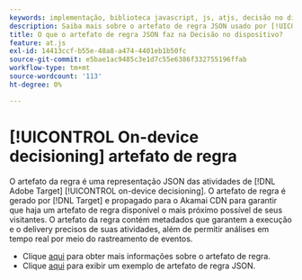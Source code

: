 ```yaml
---
keywords: implementação, biblioteca javascript, js, atjs, decisão no dispositivo, decisão no dispositivo, artefato de regra, $8
description: Saiba mais sobre o artefato de regra JSON usado por [!UICONTROL on-device decisioning]&rbrack;.
title: O que o artefato de regra JSON faz na Decisão no dispositivo?
feature: at.js
exl-id: 14413ccf-b55e-48a8-a474-4401eb1b50fc
source-git-commit: e5bae1ac9485c3e1d7c55e6386f332755196ffab
workflow-type: tm+mt
source-wordcount: '113'
ht-degree: 0%

---
```


# [!UICONTROL On-device decisioning] artefato de regra

O artefato da regra é uma representação JSON das atividades de [!DNL Adobe Target] [!UICONTROL on-device decisioning]. O artefato de regra é gerado por [!DNL Target] e propagado para o Akamai CDN para garantir que haja um artefato de regra disponível o mais próximo possível de seus visitantes. O artefato da regra contém metadados que garantem a execução e o delivery precisos de suas atividades, além de permitir análises em tempo real por meio do rastreamento de eventos.

* Clique [aqui](../../../../implement/server-side/sdk-guides/on-device-decisioning/rule-artifact-overview.md) para obter mais informações sobre o artefato de regra.
* Clique [aqui](../../../../implement/server-side/sdk-guides/on-device-decisioning/rule-artifact-example.md) para exibir um exemplo de artefato de regra JSON.
